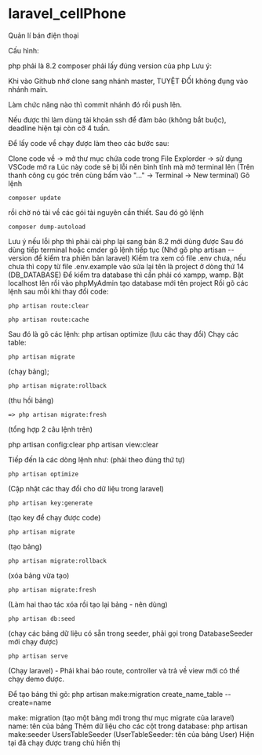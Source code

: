 # laravel_cellPhone
Quản lí bán điện thoại

Cấu hình:

php phải là 8.2
composer phải lấy đúng version của php
Lưu ý:

Khi vào Github nhớ clone sang nhánh master, TUYỆT ĐỐI không đụng vào nhánh main.

Làm chức năng nào thì commit nhánh đó rồi push lên.

Nếu được thì làm dùng tài khoản ssh để đảm bảo (không bắt buộc), deadline hiện tại còn cỡ 4 tuần.

Để lấy code về chạy được làm theo các bước sau:

Clone code về -> mở thư mục chứa code trong File Explorder -> sử dụng VSCode mở ra
Lúc này code sẽ bị lỗi nên bình tĩnh mà mở terminal lên (Trên thanh công cụ góc trên cùng bấm vào "..." -> Terminal -> New terminal)
Gõ lệnh 

    composer update
rồi chờ nó tải về các gói tài nguyên cần thiết. 
Sau đó gõ lệnh 

    composer dump-autoload

  Lưu ý nếu lỗi php thì phải cài php lại sang bản 8.2 mới dùng được
Sau đó dùng tiếp terminal hoặc cmder gõ lệnh tiếp tục (Nhớ gõ php artisan --version để kiểm tra phiên bản laravel)
Kiểm tra xem có file .env chưa, nếu chưa thì copy từ file .env.example vào sửa lại tên là project ở dòng thứ 14 (DB_DATABASE)
Để kiểm tra database thì cần phải có xampp, wamp. Bật localhost lên rồi vào phpMyAdmin tạo database mới tên project
Rồi gõ các lệnh sau mỗi khi thay đổi code: 

    php artisan route:clear 
  
    php artisan route:cache
  
Sau đó là gõ các lệnh: php artisan optimize (lưu các thay đổi) Chạy các table:

    php artisan migrate
  (chạy bảng); 
  
    php artisan migrate:rollback
  (thu hồi bảng) 
  
    => php artisan migrate:fresh
  (tổng hợp 2 câu lệnh trên)
    
  php artisan config:clear php artisan view:clear

Tiếp đến là các dòng lệnh như: (phải theo đúng thứ tự)

    php artisan optimize
  (Cập nhật các thay đổi cho dữ liệu trong laravel)
  
    php artisan key:generate
  (tạo key để chạy được code)
    
    php artisan migrate
  (tạo bảng)
    
    php artisan migrate:rollback
  (xóa bảng vừa tạo)
    
    php artisan migrate:fresh
  (Làm hai thao tác xóa rồi tạo lại bảng - nên dùng)
    
    php artisan db:seed
  (chạy các bảng dữ liệu có sẵn trong seeder, phải gọi trong DatabaseSeeder mới chạy được)
    
    php artisan serve
  (Chạy laravel) - Phải khai báo route, controller và trả về view mới có thể chạy demo được.
  
Để tạo bảng thì gõ: php artisan make:migration create_name_table --create=name

make: migration (tạo một bảng mới trong thư mục migrate của laravel)
name: tên của bảng
Thêm dữ liệu cho các cột trong database: php artisan make:seeder UsersTableSeeder (UserTableSeeder: tên của bảng User)
Hiện tại đã chạy được trang chủ hiển thị
